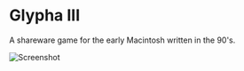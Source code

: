 # Glypha III
A shareware game for the early Macintosh written in the 90's.

![Screenshot](https://github.com/softdorothy/glypha_III/blob/master/Screenshot.jpg)

